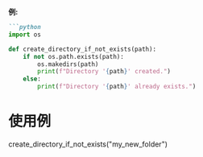 **例:**

```markdown
```python
import os

def create_directory_if_not_exists(path):
    if not os.path.exists(path):
        os.makedirs(path)
        print(f"Directory '{path}' created.")
    else:
        print(f"Directory '{path}' already exists.")
```
# 使用例
create_directory_if_not_exists("my_new_folder")
